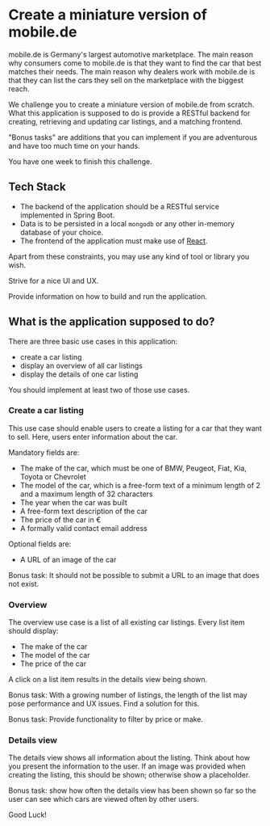 # Create a miniature version of mobile.de

mobile.de is Germany's largest automotive marketplace. The main reason why consumers come to mobile.de is that they want to find the car that best matches their needs. The main reason why dealers work with mobile.de is that they can list the cars they sell on the marketplace with the biggest reach.

We challenge you to create a miniature version of mobile.de from scratch. What this application is supposed to do is provide a RESTful backend for creating, retrieving and updating car listings, and a matching frontend.

"Bonus tasks" are additions that you can implement if you are adventurous and have too much time on your hands.

You have one week to finish this challenge.

## Tech Stack

- The backend of the application should be a RESTful service implemented in Spring Boot.
- Data is to be persisted in a local `mongodb` or any other in-memory database of your choice.
- The frontend of the application must make use of [React](https://reactjs.org/).

Apart from these constraints, you may use any kind of tool or library you wish.

Strive for a nice UI and UX.

Provide information on how to build and run the application.

## What is the application supposed to do?

There are three basic use cases in this application:

- create a car listing
- display an overview of all car listings
- display the details of one car listing

You should implement at least two of those use cases.

### Create a car listing

This use case should enable users to create a listing for a car that they want to sell. Here, users enter information about the car.

Mandatory fields are:

- The make of the car, which must be one of BMW, Peugeot, Fiat, Kia, Toyota or Chevrolet
- The model of the car, which is a free-form text of a minimum length of 2 and a maximum length of 32 characters
- The year when the car was built
- A free-form text description of the car
- The price of the car in €
- A formally valid contact email address

Optional fields are:

- A URL of an image of the car

Bonus task: It should not be possible to submit a URL to an image that does not exist.

### Overview

The overview use case is a list of all existing car listings. Every list item should display:

- The make of the car
- The model of the car
- The price of the car

A click on a list item results in the details view being shown.

Bonus task: With a growing number of listings, the length of the list may pose performance and UX issues. Find a solution for this.

Bonus task: Provide functionality to filter by price or make.

### Details view

The details view shows all information about the listing. Think about how you present the information to the user.
If an image was provided when creating the listing, this should be shown; otherwise show a placeholder.

Bonus task: show how often the details view has been shown so far so the user can see which cars are viewed often by other users.


Good Luck!
